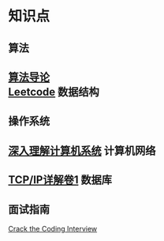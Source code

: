 知识点
=
算法
-
[算法导论](http://book.douban.com/subject/1885170/)  
[Leetcode](http://leetcode.com/)
数据结构
-
操作系统
-
[深入理解计算机系统](http://book.douban.com/subject/1896753/)
计算机网络
-
[TCP/IP详解卷1](http://book.douban.com/subject/4707725/)
数据库
-
面试指南
-
[Crack the Coding Interview](http://www.mktechnicalclasses.com/Notes/Cracking%20the%20Coding%20Interview,%204%20Edition%20-%20150%20Programming%20Interview%20Questions%20and%20Solutions.pdf)
